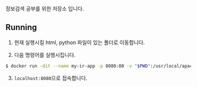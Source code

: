 정보검색 공부를 위한 저장소 입니다.

## Running

1. 현재 실행시킬 html, python 파일이 있는 폴더로 이동합니다.

2. 다음  명령어를 실행시킵니다.
  ```bash
  $ docker run -dit --name my-ir-app -p 8080:80 -v "$PWD":/usr/local/apache2/htdocs/ 5pecia1/ir:1.0
  ```

3. `localhost:8080`으로 접속합니다.
